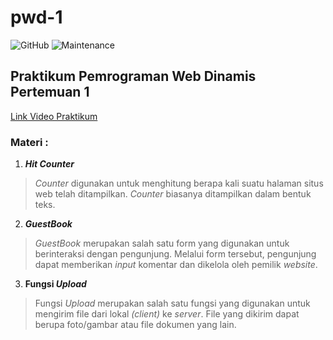 # pwd-1

![GitHub](https://img.shields.io/github/license/himawanTIF/pwd-1?style=flat-square)
![Maintenance](https://img.shields.io/maintenance/yes/2020?style=flat-square)

## Praktikum Pemrograman Web Dinamis Pertemuan 1
[Link Video Praktikum](https://youtu.be/Yyp54G0yN24)

### Materi :

1. __*Hit Counter*__
> *Counter* digunakan untuk menghitung berapa kali suatu halaman situs web telah ditampilkan. *Counter* biasanya ditampilkan dalam bentuk teks.

2. __*GuestBook*__
> *GuestBook* merupakan salah satu form yang digunakan untuk berinteraksi dengan pengunjung. Melalui form tersebut, pengunjung dapat memberikan *input* komentar dan dikelola oleh pemilik *website*.

3. __Fungsi *Upload*__
> Fungsi *Upload* merupakan salah satu fungsi yang digunakan untuk mengirim file dari lokal *(client)* ke *server*. File yang dikirim dapat berupa foto/gambar atau file dokumen yang lain.

